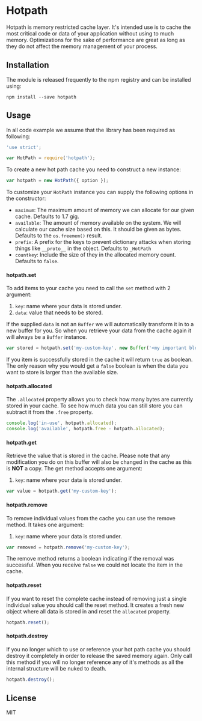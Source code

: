 # Hotpath

Hotpath is memory restricted cache layer. It's intended use is to cache the most
critical code or data of your application without using to much memory.
Optimizations for the sake of performance are great as long as they do not
affect the memory management of your process.

## Installation

The module is released frequently to the npm registry and can be installed
using:

```
npm install --save hotpath
```

## Usage

In all code example we assume that the library has been required as following:

```js
'use strict';

var HotPath = require('hotpath');
```

To create a new hot path cache you need to construct a new instance:

```js
var hotpath = new HotPath({ option });
```

To customize your `HotPath` instance you can supply the following options in the
constructor: 

- `maximum`: The maximum amount of memory we can allocate for our given cache.
  Defaults to 1.7 gig.
- `available`: The amount of memory available on the system. We will calculate
  our cache size based on this. It should be given as bytes. Defaults to the
  `os.freemem()` result.
- `prefix`: A prefix for the keys to prevent dictionary attacks when storing
  things like `__proto__` in the object. Defaults to `_HotPath`
- `countkey`: Include the size of they in the allocated memory count. Defaults
  to `false`.

#### hotpath.set

To add items to your cache you need to call the `set` method with 2 argument:

1. `key`: name where your data is stored under.
2. `data`: value that needs to be stored. 

If the supplied `data` is not an `Buffer` we will automatically transform it in
to a new buffer for you. So when you retrieve your data from the cache again it
will always be a `Buffer` instance.

```js
var stored = hotpath.set('my-custom-key', new Buffer('<my important blob of data>'));
```

If you item is successfully stored in the cache it will return `true` as
boolean. The only reason why you would get a `false` boolean is when the data
you want to store is larger than the available size.

#### hotpath.allocated

The `.allocated` property allows you to check how many bytes are currently stored
in your cache. To see how much data you can still store you can subtract it from
the `.free` property.

```js
console.log('in-use', hotpath.allocated);
console.log('available', hotpath.free - hotpath.allocated);
```

#### hotpath.get

Retrieve the value that is stored in the cache. Please note that any
modification you do on this buffer will also be changed in the cache as this is
**NOT** a copy. The get method accepts one argument:

1. `key`: name where your data is stored under.

```js
var value = hotpath.get('my-custom-key');
```

#### hotpath.remove

To remove individual values from the cache you can use the remove method. It
takes one argument:

1. `key`: name where your data is stored under.

```js
var removed = hotpath.remove('my-custom-key');
```

The remove method returns a boolean indicating if the removal was successful.
When you receive `false` we could not locate the item in the cache.

#### hotpath.reset

If you want to reset the complete cache instead of removing just a single
individual value you should call the reset method. It creates a fresh new object
where all data is stored in and reset the `allocated` property.

```js
hotpath.reset();
```

#### hotpath.destroy

If you no longer which to use or reference your hot path cache you should
destroy it completely in order to release the saved memory again. Only call this
method if you will no longer reference any of it's methods as all the internal
structure will be nuked to death.

```js
hotpath.destroy();
```

## License

MIT
